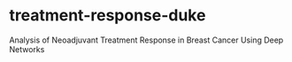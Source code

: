 # treatment-response-duke
Analysis of Neoadjuvant Treatment Response in Breast Cancer Using Deep Networks
